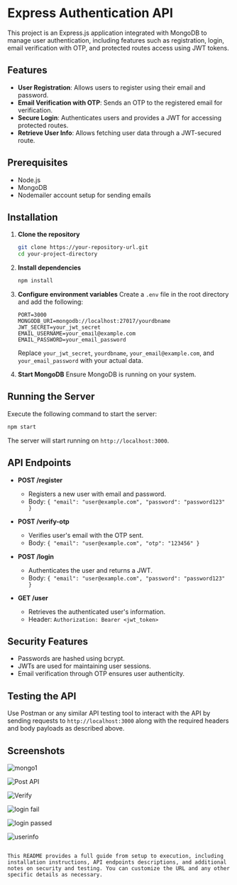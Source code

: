 

# Express Authentication API

This project is an Express.js application integrated with MongoDB to manage user authentication, including features such as registration, login, email verification with OTP, and protected routes access using JWT tokens.

## Features

- **User Registration**: Allows users to register using their email and password.
- **Email Verification with OTP**: Sends an OTP to the registered email for verification.
- **Secure Login**: Authenticates users and provides a JWT for accessing protected routes.
- **Retrieve User Info**: Allows fetching user data through a JWT-secured route.

## Prerequisites

- Node.js
- MongoDB
- Nodemailer account setup for sending emails

## Installation

1. **Clone the repository**
   ```bash
   git clone https://your-repository-url.git
   cd your-project-directory
   ```

2. **Install dependencies**
   ```bash
   npm install
   ```

3. **Configure environment variables**
   Create a `.env` file in the root directory and add the following:
   ```plaintext
   PORT=3000
   MONGODB_URI=mongodb://localhost:27017/yourdbname
   JWT_SECRET=your_jwt_secret
   EMAIL_USERNAME=your_email@example.com
   EMAIL_PASSWORD=your_email_password
   ```

   Replace `your_jwt_secret`, `yourdbname`, `your_email@example.com`, and `your_email_password` with your actual data.

4. **Start MongoDB**
   Ensure MongoDB is running on your system.

## Running the Server

Execute the following command to start the server:
```bash
npm start
```
The server will start running on `http://localhost:3000`.

## API Endpoints

- **POST /register**
  - Registers a new user with email and password.
  - Body: `{ "email": "user@example.com", "password": "password123" }`

- **POST /verify-otp**
  - Verifies user's email with the OTP sent.
  - Body: `{ "email": "user@example.com", "otp": "123456" }`

- **POST /login**
  - Authenticates the user and returns a JWT.
  - Body: `{ "email": "user@example.com", "password": "password123" }`

- **GET /user**
  - Retrieves the authenticated user's information.
  - Header: `Authorization: Bearer <jwt_token>`

## Security Features

- Passwords are hashed using bcrypt.
- JWTs are used for maintaining user sessions.
- Email verification through OTP ensures user authenticity.

## Testing the API

Use Postman or any similar API testing tool to interact with the API by sending requests to `http://localhost:3000` along with the required headers and body payloads as described above.

## Screenshots



![mongo1](https://github.com/simarmehta/MonterAssessment/assets/70880900/d0e67807-4943-441a-a018-3f1cde643b41)



![Post API](https://github.com/simarmehta/MonterAssessment/assets/70880900/b2a45b1e-518d-4ca8-a965-25831a46ce38)



![Verify](https://github.com/simarmehta/MonterAssessment/assets/70880900/95de85f9-7a3e-4b40-99ac-d640521cd591)



![login fail](https://github.com/simarmehta/MonterAssessment/assets/70880900/e15352f5-d7ba-4421-9e3d-2cdb602158f0)



![login passed](https://github.com/simarmehta/MonterAssessment/assets/70880900/40fcba70-7ca6-4655-be70-6ec17e6a8684)


![userinfo](https://github.com/simarmehta/MonterAssessment/assets/70880900/78fd5b8e-7998-4cca-8fa7-e3067299d41f)


```

This README provides a full guide from setup to execution, including installation instructions, API endpoints descriptions, and additional notes on security and testing. You can customize the URL and any other specific details as necessary.



